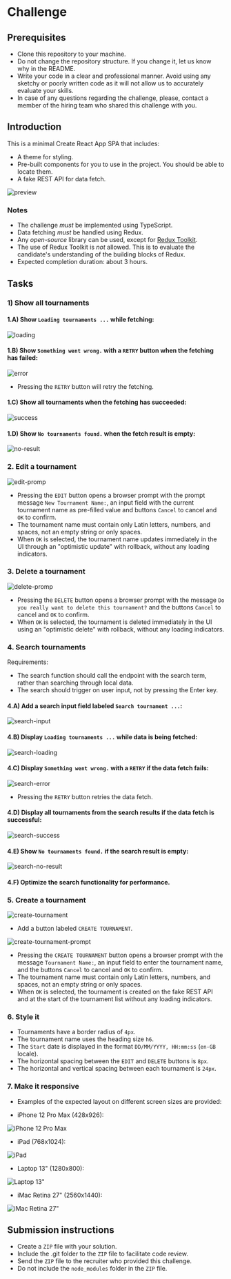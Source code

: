 # Challenge

## Prerequisites

- Clone this repository to your machine.
- Do not change the repository structure. If you change it, let us know why in the README.
- Write your code in a clear and professional manner. Avoid using any sketchy or poorly written code as it will not allow us to accurately evaluate your skills.
- In case of any questions regarding the challenge, please, contact a member of the hiring team who shared this challenge with you.

## Introduction

This is a minimal Create React App SPA that includes:

- A theme for styling.
- Pre-built components for you to use in the project. You should be able to locate them.
- A fake REST API for data fetch.

![preview](.github/preview.gif)

### Notes

- The challenge _must_ be implemented using TypeScript.
- Data fetching _must_ be handled using Redux.
- Any _open-source_ library can be used, except for [Redux Toolkit](https://redux-toolkit.js.org/).
- The use of Redux Toolkit is _not_ allowed. This is to evaluate the candidate's understanding of the building blocks of Redux.
- Expected completion duration: about 3 hours.

## Tasks

### 1) Show all tournaments

#### 1.A) Show `Loading tournaments ...` while fetching:

![loading](.github/loading-state.png)

#### 1.B) Show `Something went wrong.` with a `RETRY` button when the fetching has failed:

![error](.github/error-state.png)

- Pressing the `RETRY` button will retry the fetching.

#### 1.C) Show all tournaments when the fetching has succeeded:

![success](.github/success-state.png)

#### 1.D) Show `No tournaments found.` when the fetch result is empty:

![no-result](.github/no-result-state.png)

### 2. Edit a tournament

![edit-promp](.github/edit-prompt.png)

- Pressing the `EDIT` button opens a browser prompt with the prompt message `New Tournament Name:`, an input field with the current tournament name as pre-filled value and buttons `Cancel` to cancel and `OK` to confirm.
- The tournament name must contain only Latin letters, numbers, and spaces, not an empty string or only spaces.
- When `OK` is selected, the tournament name updates immediately in the UI through an "optimistic update" with rollback, without any loading indicators.

### 3. Delete a tournament

![delete-promp](.github/delete-prompt.png)

- Pressing the `DELETE` button opens a browser prompt with the message `Do you really want to delete this tournament?` and the buttons `Cancel` to cancel and `OK` to confirm.
- When `OK` is selected, the tournament is deleted immediately in the UI using an "optimistic delete" with rollback, without any loading indicators.

### 4. Search tournaments

Requirements:

- The search function should call the endpoint with the search term, rather than searching through local data.
- The search should trigger on user input, not by pressing the Enter key.

#### 4.A) Add a search input field labeled `Search tournament ...`:

![search-input](.github/search-input.png)

#### 4.B) Display `Loading tournaments ...` while data is being fetched:

![search-loading](.github/search-loading-state.png)

#### 4.C) Display `Something went wrong.` with a `RETRY` if the data fetch fails:

![search-error](.github/search-error-state.png)

- Pressing the `RETRY` button retries the data fetch.

#### 4.D) Display all tournaments from the search results if the data fetch is successful:

![search-success](.github/search-success-state.png)

#### 4.E) Show `No tournaments found.` if the search result is empty:

![search-no-result](.github/search-no-result-state.png)

#### 4.F) Optimize the search functionality for performance.

### 5. Create a tournament

![create-tournament](.github/create-tournament.png)

- Add a button labeled `CREATE TOURNAMENT`.

![create-tournament-prompt](.github/create-tournament-prompt.png)

- Pressing the `CREATE TOURNAMENT` button opens a browser prompt with the message `Tournament Name:`, an input field to enter the tournament name, and the buttons `Cancel` to cancel and `OK` to confirm.
- The tournament name must contain only Latin letters, numbers, and spaces, not an empty string or only spaces.
- When `OK` is selected, the tournament is created on the fake REST API and at the start of the tournament list without any loading indicators.

### 6. Style it

- Tournaments have a border radius of `4px`.
- The tournament name uses the heading size `h6`.
- The `Start` date is displayed in the format `DD/MM/YYYY, HH:mm:ss` (`en-GB` locale).
- The horizontal spacing between the `EDIT` and `DELETE` buttons is `8px`.
- The horizontal and vertical spacing between each tournament is `24px`.

### 7. Make it responsive

- Examples of the expected layout on different screen sizes are provided:

- iPhone 12 Pro Max (428x926):

![iPhone 12 Pro Max](.github/iPhone-12-Pro-Max.png)

- iPad (768x1024):

![iPad](.github/iPad.png)

- Laptop 13" (1280x800):

![Laptop 13"](.github/Laptop-S.png)

- iMac Retina 27" (2560x1440):

![iMac Retina 27"](.github/iMac-Retina-27.png)

## Submission instructions

- Create a `ZIP` file with your solution.
- Include the .git folder to the `ZIP` file to facilitate code review.
- Send the `ZIP` file to the recruiter who provided this challenge.
- Do not include the `node_modules` folder in the `ZIP` file.
